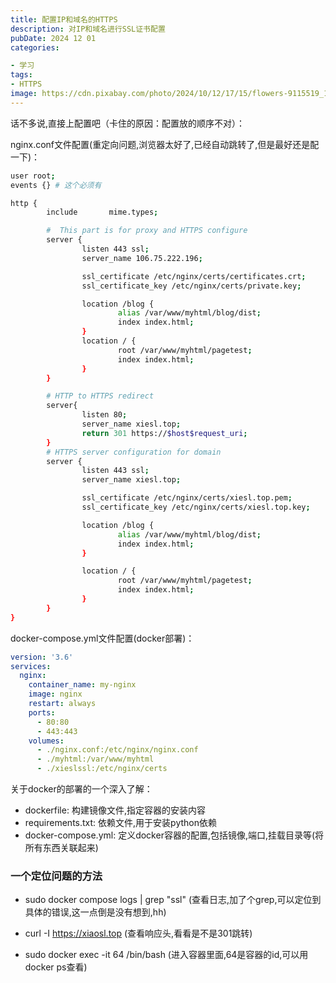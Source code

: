 ```yaml
---
title: 配置IP和域名的HTTPS
description: 对IP和域名进行SSL证书配置
pubDate: 2024 12 01
categories:

- 学习
tags:
- HTTPS
image: https://cdn.pixabay.com/photo/2024/10/12/17/15/flowers-9115519_1280.jpg
---
```


话不多说,直接上配置吧（卡住的原因：配置放的顺序不对）：

nginx.conf文件配置(重定向问题,浏览器太好了,已经自动跳转了,但是最好还是配一下)：

```bash
user root;
events {} # 这个必须有

http {
        include       mime.types;

        #  This part is for proxy and HTTPS configure
        server {
                listen 443 ssl;
                server_name 106.75.222.196;

                ssl_certificate /etc/nginx/certs/certificates.crt;
                ssl_certificate_key /etc/nginx/certs/private.key;

                location /blog {
                        alias /var/www/myhtml/blog/dist;
                        index index.html;
                }
                location / {
                        root /var/www/myhtml/pagetest;
                        index index.html;
                }
        }

        # HTTP to HTTPS redirect
        server{
                listen 80;
                server_name xiesl.top;
                return 301 https://$host$request_uri;
        }
        # HTTPS server configuration for domain
        server {
                listen 443 ssl;
                server_name xiesl.top;

                ssl_certificate /etc/nginx/certs/xiesl.top.pem;
                ssl_certificate_key /etc/nginx/certs/xiesl.top.key;

                location /blog {
                        alias /var/www/myhtml/blog/dist;
                        index index.html;
                }

                location / {
                        root /var/www/myhtml/pagetest;
                        index index.html;
                }
        }
}
```

docker-compose.yml文件配置(docker部署)：

```yaml
version: '3.6'
services:
  nginx:
    container_name: my-nginx
    image: nginx
    restart: always
    ports:
      - 80:80
      - 443:443
    volumes:
      - ./nginx.conf:/etc/nginx/nginx.conf
      - ./myhtml:/var/www/myhtml
      - ./xieslssl:/etc/nginx/certs
```

关于docker的部署的一个深入了解：

- dockerfile: 构建镜像文件,指定容器的安装内容
- requirements.txt: 依赖文件,用于安装python依赖
- docker-compose.yml: 定义docker容器的配置,包括镜像,端口,挂载目录等(将所有东西关联起来)

### 一个定位问题的方法

- sudo docker compose logs | grep "ssl"   (查看日志,加了个grep,可以定位到具体的错误,这一点倒是没有想到,hh)

- curl -I <https://xiaosl.top> (查看响应头,看看是不是301跳转)

- sudo docker exec -it 64 /bin/bash (进入容器里面,64是容器的id,可以用docker ps查看)
